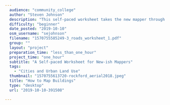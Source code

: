 ```yaml
---
  audience: "community_college"
  author: "Steven Johnson"
  description: "This self-paced worksheet takes the new mapper through the mapping workflow. Adding buildings is a gentle introduction to open mapping and a good starting point for developing mapping expertise. "
  difficulty: "beginner"
  date_posted: "2019-10-10"
  osm_username: "sejohnson"
  filename: "1570755585249-3_roads_worksheet_1.pdf"
  group: ""
  layout: "project"
  preparation_time: "less_than_one_hour"
  project_time: "one_hour"
  subtitle: "A Self-paced Worksheet for New-ish Mappers"
  tags: 
    - "Cities and Urban Land Use"
  thumbnail: "1570755613720-rockford_aerial2018.jpeg"
  title: "How to Map Buildings"
  type: "desktop"
  url: "2019-10-10-391508"

---
```


